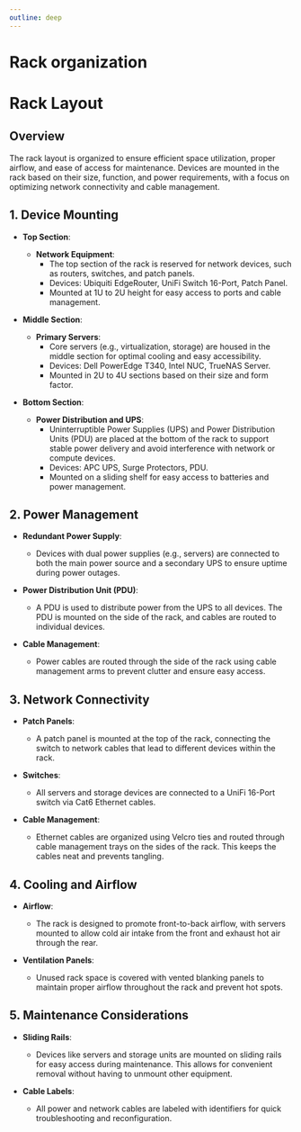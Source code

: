 ```yaml
---
outline: deep
---
```


# Rack organization

# Rack Layout

## Overview
The rack layout is organized to ensure efficient space utilization, proper airflow, and ease of access for maintenance. Devices are mounted in the rack based on their size, function, and power requirements, with a focus on optimizing network connectivity and cable management.

## 1. Device Mounting

- **Top Section**:
  - **Network Equipment**:
    - The top section of the rack is reserved for network devices, such as routers, switches, and patch panels.
    - Devices: Ubiquiti EdgeRouter, UniFi Switch 16-Port, Patch Panel.
    - Mounted at 1U to 2U height for easy access to ports and cable management.

- **Middle Section**:
  - **Primary Servers**:
    - Core servers (e.g., virtualization, storage) are housed in the middle section for optimal cooling and easy accessibility.
    - Devices: Dell PowerEdge T340, Intel NUC, TrueNAS Server.
    - Mounted in 2U to 4U sections based on their size and form factor.

- **Bottom Section**:
  - **Power Distribution and UPS**:
    - Uninterruptible Power Supplies (UPS) and Power Distribution Units (PDU) are placed at the bottom of the rack to support stable power delivery and avoid interference with network or compute devices.
    - Devices: APC UPS, Surge Protectors, PDU.
    - Mounted on a sliding shelf for easy access to batteries and power management.

## 2. Power Management

- **Redundant Power Supply**:
  - Devices with dual power supplies (e.g., servers) are connected to both the main power source and a secondary UPS to ensure uptime during power outages.

- **Power Distribution Unit (PDU)**:
  - A PDU is used to distribute power from the UPS to all devices. The PDU is mounted on the side of the rack, and cables are routed to individual devices.

- **Cable Management**:
  - Power cables are routed through the side of the rack using cable management arms to prevent clutter and ensure easy access.

## 3. Network Connectivity

- **Patch Panels**:
  - A patch panel is mounted at the top of the rack, connecting the switch to network cables that lead to different devices within the rack.

- **Switches**:
  - All servers and storage devices are connected to a UniFi 16-Port switch via Cat6 Ethernet cables.

- **Cable Management**:
  - Ethernet cables are organized using Velcro ties and routed through cable management trays on the sides of the rack. This keeps the cables neat and prevents tangling.

## 4. Cooling and Airflow

- **Airflow**:
  - The rack is designed to promote front-to-back airflow, with servers mounted to allow cold air intake from the front and exhaust hot air through the rear.

- **Ventilation Panels**:
  - Unused rack space is covered with vented blanking panels to maintain proper airflow throughout the rack and prevent hot spots.

## 5. Maintenance Considerations

- **Sliding Rails**:
  - Devices like servers and storage units are mounted on sliding rails for easy access during maintenance. This allows for convenient removal without having to unmount other equipment.

- **Cable Labels**:
  - All power and network cables are labeled with identifiers for quick troubleshooting and reconfiguration.

